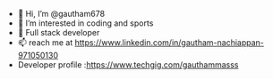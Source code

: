 - 👋 Hi, I’m @gautham678
- 👀 I’m interested in coding and sports
- 🌱 Full stack developer
- 📫 reach me at https://www.linkedin.com/in/gautham-nachiappan-971050130
-  Developer profile :https://www.techgig.com/gauthammasss
<!---
gautham678/gautham678 is a ✨ special ✨ repository because its `README.md` (this file) appears on your GitHub profile.
You can click the Preview link to take a look at your changes.
--->
